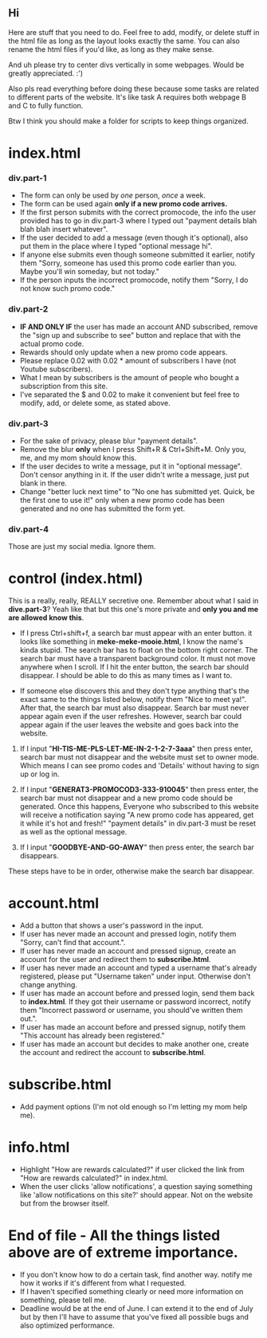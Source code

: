 ## Hi
Here are stuff that you need to do. Feel free to add, modify, or delete stuff in the html file as long as the layout looks exactly the same.
You can also rename the html files if you'd like, as long as they make sense.

And uh please try to center divs vertically in some webpages. Would be greatly appreciated. :')

Also pls read everything before doing these because some tasks are related to different parts of the website.
It's like task A requires both webpage B and C to fully function.

Btw I think you should make a folder for scripts to keep things organized.

# index.html
### div.part-1
- The form can only be used by *one* person, *once* a week.
- The form can be used again **only if a new promo code arrives.**
- If the first person submits with the correct promocode, the info the user provided has to go in div.part-3 where I typed out "payment details blah blah blah insert whatever".
- If the user decided to add a message (even though it's optional), also put them in the place where I typed "optional message hi".
- If anyone else submits even though someone submitted it earlier, notify them "Sorry, someone has used this promo code earlier than you. Maybe you'll win someday, but not today."
- If the person inputs the incorrect promocode, notify them "Sorry, I do not know such promo code."

### div.part-2
- **IF AND ONLY IF** the user has made an account AND subscribed, remove the "sign up and subscribe to see" button and replace that with the actual promo code.
- Rewards should only update when a new promo code appears.
- Please replace 0.02 with 0.02 * amount of subscribers I have (not Youtube subscribers).
- What I mean by subscribers is the amount of people who bought a subscription from this site.
- I've separated the $ and 0.02 to make it convenient but feel free to modify, add, or delete some, as stated above.

### div.part-3
- For the sake of privacy, please blur "payment details".
- Remove the blur **only** when I press Shift+R & Ctrl+Shift+M. Only you, me, and my mom should know this.
- If the user decides to write a message, put it in "optional message". Don't censor anything in it. If the user didn't write a message, just put blank in there.
- Change "better luck next time" to "No one has submitted yet. Quick, be the first one to use it!" only when a new promo code has been generated and no one has submitted the form yet.

### div.part-4
Those are just my social media. Ignore them.

# control (index.html)
This is a really, really, REALLY secretive one. Remember about what I said in **dive.part-3**? Yeah like that but this one's more private and **only you and me are allowed know this**.

- If I press Ctrl+shift+f, a search bar must appear with an enter button. it looks like something in **meke-meke-mooie.html**, I know the name's kinda stupid.
The search bar has to float on the bottom right corner.
The search bar must have a transparent background color.
It must not move anywhere when I scroll.
If I hit the enter button, the search bar should disappear.
I should be able to do this as many times as I want to.

- If someone else discovers this and they don't type anything that's the exact same to the things listed below, notify them "Nice to meet ya!".
After that, the search bar must also disappear.
Search bar must never appear again even if the user refreshes.
However, search bar could appear again if the user leaves the website and goes back into the website. 

1. If I input "**HI-TIS-ME-PLS-LET-ME-IN-2-1-2-7-3aaa**" then press enter, search bar must not disappear and the website must set to owner mode.
Which means I can see promo codes and 'Details' without having to sign up or log in.

2. If I input "**GENERAT3-PROMOCOD3-333-910045**" then press enter, the search bar must not disappear and a new promo code should be generated.
Once this happens, Everyone who subscribed to this website will receive a notification saying "A new promo code has appeared, get it while it's hot and fresh!"
"payment details" in div.part-3 must be reset as well as the optional message.

3. If I input "**GOODBYE-AND-GO-AWAY**" then press enter, the search bar disappears.

These steps have to be in order, otherwise make the search bar disappear.

# account.html 
- Add a button that shows a user's password in the input.
- If user has never made an account and pressed login, notify them "Sorry, can't find that account.".
- If user has never made an account and pressed signup, create an account for the user and redirect them to **subscribe.html**.
- If user has never made an account and typed a username that's already registered, please put "Username taken" under input. Otherwise don't change anything. 
- If user has made an account before and pressed login, send them back to **index.html**. If they got their username or password incorrect, notify them "Incorrect password or username, you should've written them out.".
- If user has made an account before and pressed signup, notify them "This account has already been registered."
- If user has made an account but decides to make another one, create the account and redirect the account to **subscribe.html**.

# subscribe.html
- Add payment options (I'm not old enough so I'm letting my mom help me).

# info.html
- Highlight "How are rewards calculated?" if user clicked the link from "How are rewards calculated?" in index.html.
- When the user clicks 'allow notifications', a question saying something like 'allow notifications on this site?' should appear. Not on the website but from the browser itself.

# End of file - All the things listed above are of extreme importance.
- If you don't know how to do a certain task, find another way. notify me how it works if it's different from what I requested.
- If I haven't specified something clearly or need more information on something, please tell me.
- Deadline would be at the end of June. I can extend it to the end of July but by then I'll have to assume that you've fixed all possible bugs and also optimized performance.
